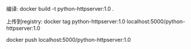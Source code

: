 编译:
docker build -t python-httpserver:1.0 .




上传到registry:
docker tag python-httpserver:1.0 localhost:5000/python-httpserver:1.0

docker push localhost:5000/python-httpserver:1.0
